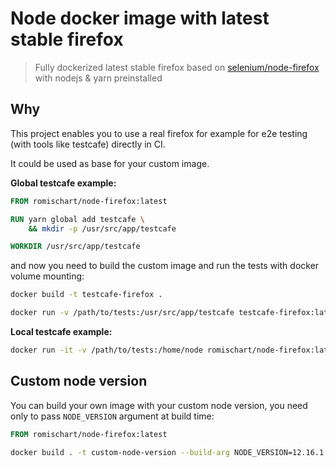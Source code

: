 # Node docker image with latest stable firefox

> Fully dockerized latest stable firefox based on [selenium/node-firefox](https://hub.docker.com/r/selenium/node-firefox) with nodejs & yarn preinstalled

## Why
This project enables you to use a real firefox for example for e2e testing (with tools like testcafe) directly in CI.

It could be used as base for your custom image.

**Global testcafe example:**
```dockerfile
FROM romischart/node-firefox:latest

RUN yarn global add testcafe \
    && mkdir -p /usr/src/app/testcafe

WORKDIR /usr/src/app/testcafe
```

and now you need to build the custom image and run the tests with docker volume mounting:
```bash
docker build -t testcafe-firefox .

docker run -v /path/to/tests:/usr/src/app/testcafe testcafe-firefox:latest testcafe firefox:headless -s *.testcafe.js
```

**Local testcafe example:**
```bash
docker run -it -v /path/to/tests:/home/node romischart/node-firefox:latest yarn testcafe firefox:headless
```

## Custom node version
You can build your own image with your custom node version, you need only to pass `NODE_VERSION` argument at build time:

```dockerfile
FROM romischart/node-firefox:latest
```

```bash
docker build . -t custom-node-version --build-arg NODE_VERSION=12.16.1
```
